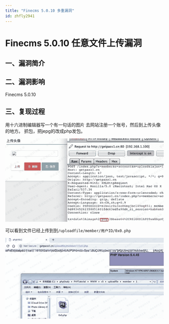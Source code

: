 ```yaml
---
title: "Finecms 5.0.10 多重漏洞"
id: zhfly2941
---
```


# Finecms 5.0.10 任意文件上传漏洞

## 一、漏洞简介

## 二、漏洞影响

Finecms 5.0.10

## 三、复现过程

用十六进制编辑器写一个有一句话的图片 去网站注册一个账号，然后到上传头像的地方。 抓包，把jepg的改成php发包。

![image](../img/1894f295ee549fe7c39210af6209207c.png)

可以看到文件已经上传到到`/uploadfile/member/用户ID/0x0.php`

![image](../img/621ee3f539bf14f2192c88c1af7cc9e5.png)